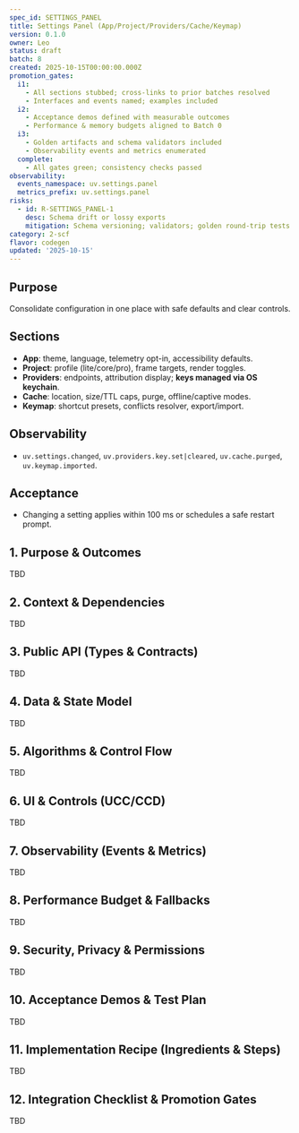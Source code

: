 ```yaml
---
spec_id: SETTINGS_PANEL
title: Settings Panel (App/Project/Providers/Cache/Keymap)
version: 0.1.0
owner: Leo
status: draft
batch: 8
created: 2025-10-15T00:00:00.000Z
promotion_gates:
  i1:
    - All sections stubbed; cross-links to prior batches resolved
    - Interfaces and events named; examples included
  i2:
    - Acceptance demos defined with measurable outcomes
    - Performance & memory budgets aligned to Batch 0
  i3:
    - Golden artifacts and schema validators included
    - Observability events and metrics enumerated
  complete:
    - All gates green; consistency checks passed
observability:
  events_namespace: uv.settings.panel
  metrics_prefix: uv.settings.panel
risks:
  - id: R-SETTINGS_PANEL-1
    desc: Schema drift or lossy exports
    mitigation: Schema versioning; validators; golden round-trip tests
category: 2-scf
flavor: codegen
updated: '2025-10-15'
---
```


## Purpose
Consolidate configuration in one place with safe defaults and clear controls.

## Sections
- **App**: theme, language, telemetry opt-in, accessibility defaults.
- **Project**: profile (lite/core/pro), frame targets, render toggles.
- **Providers**: endpoints, attribution display; **keys managed via OS keychain**.
- **Cache**: location, size/TTL caps, purge, offline/captive modes.
- **Keymap**: shortcut presets, conflicts resolver, export/import.

## Observability
- `uv.settings.changed`, `uv.providers.key.set|cleared`, `uv.cache.purged`, `uv.keymap.imported`.

## Acceptance
- Changing a setting applies within 100 ms or schedules a safe restart prompt.

## 1. Purpose & Outcomes
TBD


## 2. Context & Dependencies
TBD


## 3. Public API (Types & Contracts)
TBD


## 4. Data & State Model
TBD


## 5. Algorithms & Control Flow
TBD


## 6. UI & Controls (UCC/CCD)
TBD


## 7. Observability (Events & Metrics)
TBD


## 8. Performance Budget & Fallbacks
TBD


## 9. Security, Privacy & Permissions
TBD


## 10. Acceptance Demos & Test Plan
TBD


## 11. Implementation Recipe (Ingredients & Steps)
TBD


## 12. Integration Checklist & Promotion Gates
TBD
